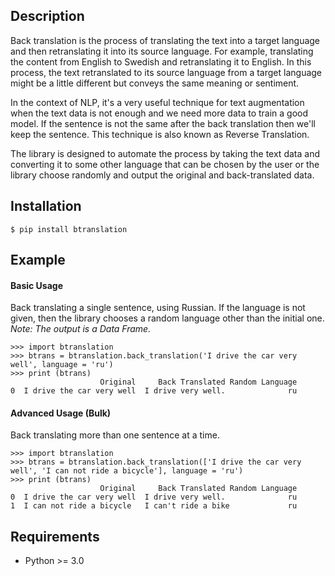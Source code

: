 Description
--------

Back translation is the process of translating the text into a target language and then retranslating it into its source language. For example, translating the content from English to Swedish and retranslating it to English. In this process, the text retranslated to its source language from a target language might be a little different but conveys the same meaning or sentiment. </br>

In the context of NLP, it's a very useful technique for text augmentation when the text data is not enough and we need more data to train a good model. If the sentence is not the same after the back translation then we'll keep the sentence. This technique is also known as Reverse Translation. </br>

The library is designed to automate the process by taking the text data and converting it to some other language that can be chosen by the user or the library choose randomly and output the original and back-translated data. </br>

Installation
--------

```
$ pip install btranslation
```

Example
--------

#### Basic Usage
Back translating a single sentence, using Russian. If the language is not given, then the library chooses a random language other than the initial one.</br>
*Note: The output is a Data Frame.*
```
>>> import btranslation
>>> btrans = btranslation.back_translation('I drive the car very well', language = 'ru')
>>> print (btrans) 
                    Original     Back Translated Random Language
0  I drive the car very well  I drive very well.              ru
```

#### Advanced Usage (Bulk)
Back translating more than one sentence at a time.
```
>>> import btranslation
>>> btrans = btranslation.back_translation(['I drive the car very well', 'I can not ride a bicycle'], language = 'ru')
>>> print (btrans) 
                    Original     Back Translated Random Language
0  I drive the car very well  I drive very well.              ru
1  I can not ride a bicycle   I can't ride a bike             ru
```

Requirements
--------
- Python >= 3.0
